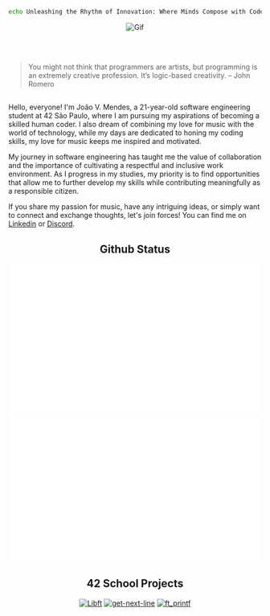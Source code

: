 <div align="center">

```zsh
echo Unleashing the Rhythm of Innovation: Where Minds Compose with Code. 🖥️
```

![Gif](https://media4.giphy.com/media/v1.Y2lkPTc5MGI3NjExZDVrNW1qMDcxYm1sZ2pkeHlkeWE0N29qbmJnczNvejVwYXRqa2wyNCZlcD12MV9pbnRlcm5hbF9naWZfYnlfaWQmY3Q9Zw/DyojcnCuFN74wlVRJ9/giphy.gif)

<br></br> 

</div>

> You might not think that programmers are artists, but programming is an extremely creative profession. It’s logic-based creativity. – John Romero



## 

Hello, everyone! I'm João V. Mendes, a 21-year-old software engineering student at 42 São Paulo, where I am pursuing my aspirations of becoming a skilled human coder. I also dream of combining my love for music with the world of technology, while my days are dedicated to honing my coding skills, my love for music keeps me inspired and motivated. 

My journey in software engineering has taught me the value of collaboration and the importance of cultivating a respectful and inclusive work environment. As I progress in my studies, my priority is to find opportunities that allow me to further develop my skills while contributing meaningfully as a responsible citizen.

If you share my passion for music, have any intriguing ideas, or simply want to connect and exchange thoughts, let's join forces! You can find me on [Linkedin](https://www.linkedin.com/in/jv-mendes/) or [Discord](discordapp.com/users/233882480606838784).

<div align="center">

## Github Status

[![status](https://raw.githubusercontent.com/mendes-jv/github-stats-transparent/output/generated/overview.svg)](#)
[![languages](https://raw.githubusercontent.com/mendes-jv/github-stats-transparent/output/generated/languages.svg)](#)

## 42 School Projects

[![Libft](https://game.42sp.org.br/static/assets/achievements/libftm.png)](https://github.com/mendes-jv/libft "125/100")
[![get-next-line](https://game.42sp.org.br/static/assets/achievements/get_next_linem.png)](https://github.com/mendes-jv/get_next_line "125/100")
[![ft_printf](https://game.42sp.org.br/static/assets/achievements/ft_printfn.png)](https://github.com/mendes-jv/ft_printf "Current Project")

</div>
